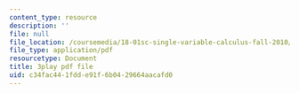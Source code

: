 ```yaml
---
content_type: resource
description: ''
file: null
file_location: /coursemedia/18-01sc-single-variable-calculus-fall-2010/c34fac441fdde91f6b0429664aacafd0_G_HS1Dan_x4.pdf
file_type: application/pdf
resourcetype: Document
title: 3play pdf file
uid: c34fac44-1fdd-e91f-6b04-29664aacafd0
---
```

